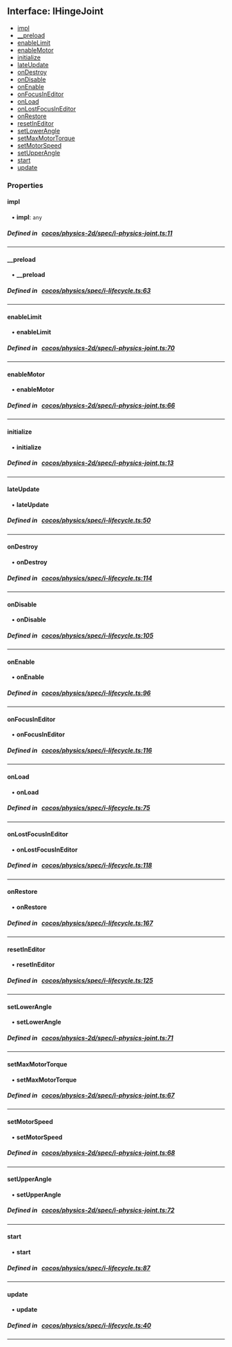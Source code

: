 ## Interface: IHingeJoint

- [impl](#impl)
- [__preload](#__preload)
- [enableLimit](#enableLimit)
- [enableMotor](#enableMotor)
- [initialize](#initialize)
- [lateUpdate](#lateUpdate)
- [onDestroy](#onDestroy)
- [onDisable](#onDisable)
- [onEnable](#onEnable)
- [onFocusInEditor](#onFocusInEditor)
- [onLoad](#onLoad)
- [onLostFocusInEditor](#onLostFocusInEditor)
- [onRestore](#onRestore)
- [resetInEditor](#resetInEditor)
- [setLowerAngle](#setLowerAngle)
- [setMaxMotorTorque](#setMaxMotorTorque)
- [setMotorSpeed](#setMotorSpeed)
- [setUpperAngle](#setUpperAngle)
- [start](#start)
- [update](#update)

### Properties

#### impl

<div style="margin-left: 10px;">


• **impl**: ``any``

</div>


##### Defined in &nbsp;   [cocos/physics-2d/spec/i-physics-joint.ts:11](https://github.com/cocos-creator/engine/blob/c7bf6b8a9/cocos/physics-2d/spec/i-physics-joint.ts#L11)&nbsp;

___
#### __preload

<div style="margin-left: 10px;">


• **__preload**

</div>


##### Defined in &nbsp;   [cocos/physics/spec/i-lifecycle.ts:63](https://github.com/cocos-creator/engine/blob/c7bf6b8a9/cocos/physics/spec/i-lifecycle.ts#L63)&nbsp;

___
#### enableLimit

<div style="margin-left: 10px;">


• **enableLimit**

</div>


##### Defined in &nbsp;   [cocos/physics-2d/spec/i-physics-joint.ts:70](https://github.com/cocos-creator/engine/blob/c7bf6b8a9/cocos/physics-2d/spec/i-physics-joint.ts#L70)&nbsp;

___
#### enableMotor

<div style="margin-left: 10px;">


• **enableMotor**

</div>


##### Defined in &nbsp;   [cocos/physics-2d/spec/i-physics-joint.ts:66](https://github.com/cocos-creator/engine/blob/c7bf6b8a9/cocos/physics-2d/spec/i-physics-joint.ts#L66)&nbsp;

___
#### initialize

<div style="margin-left: 10px;">


• **initialize**

</div>


##### Defined in &nbsp;   [cocos/physics-2d/spec/i-physics-joint.ts:13](https://github.com/cocos-creator/engine/blob/c7bf6b8a9/cocos/physics-2d/spec/i-physics-joint.ts#L13)&nbsp;

___
#### lateUpdate

<div style="margin-left: 10px;">


• **lateUpdate**

</div>


##### Defined in &nbsp;   [cocos/physics/spec/i-lifecycle.ts:50](https://github.com/cocos-creator/engine/blob/c7bf6b8a9/cocos/physics/spec/i-lifecycle.ts#L50)&nbsp;

___
#### onDestroy

<div style="margin-left: 10px;">


• **onDestroy**

</div>


##### Defined in &nbsp;   [cocos/physics/spec/i-lifecycle.ts:114](https://github.com/cocos-creator/engine/blob/c7bf6b8a9/cocos/physics/spec/i-lifecycle.ts#L114)&nbsp;

___
#### onDisable

<div style="margin-left: 10px;">


• **onDisable**

</div>


##### Defined in &nbsp;   [cocos/physics/spec/i-lifecycle.ts:105](https://github.com/cocos-creator/engine/blob/c7bf6b8a9/cocos/physics/spec/i-lifecycle.ts#L105)&nbsp;

___
#### onEnable

<div style="margin-left: 10px;">


• **onEnable**

</div>


##### Defined in &nbsp;   [cocos/physics/spec/i-lifecycle.ts:96](https://github.com/cocos-creator/engine/blob/c7bf6b8a9/cocos/physics/spec/i-lifecycle.ts#L96)&nbsp;

___
#### onFocusInEditor

<div style="margin-left: 10px;">


• **onFocusInEditor**

</div>


##### Defined in &nbsp;   [cocos/physics/spec/i-lifecycle.ts:116](https://github.com/cocos-creator/engine/blob/c7bf6b8a9/cocos/physics/spec/i-lifecycle.ts#L116)&nbsp;

___
#### onLoad

<div style="margin-left: 10px;">


• **onLoad**

</div>


##### Defined in &nbsp;   [cocos/physics/spec/i-lifecycle.ts:75](https://github.com/cocos-creator/engine/blob/c7bf6b8a9/cocos/physics/spec/i-lifecycle.ts#L75)&nbsp;

___
#### onLostFocusInEditor

<div style="margin-left: 10px;">


• **onLostFocusInEditor**

</div>


##### Defined in &nbsp;   [cocos/physics/spec/i-lifecycle.ts:118](https://github.com/cocos-creator/engine/blob/c7bf6b8a9/cocos/physics/spec/i-lifecycle.ts#L118)&nbsp;

___
#### onRestore

<div style="margin-left: 10px;">


• **onRestore**

</div>


##### Defined in &nbsp;   [cocos/physics/spec/i-lifecycle.ts:167](https://github.com/cocos-creator/engine/blob/c7bf6b8a9/cocos/physics/spec/i-lifecycle.ts#L167)&nbsp;

___
#### resetInEditor

<div style="margin-left: 10px;">


• **resetInEditor**

</div>


##### Defined in &nbsp;   [cocos/physics/spec/i-lifecycle.ts:125](https://github.com/cocos-creator/engine/blob/c7bf6b8a9/cocos/physics/spec/i-lifecycle.ts#L125)&nbsp;

___
#### setLowerAngle

<div style="margin-left: 10px;">


• **setLowerAngle**

</div>


##### Defined in &nbsp;   [cocos/physics-2d/spec/i-physics-joint.ts:71](https://github.com/cocos-creator/engine/blob/c7bf6b8a9/cocos/physics-2d/spec/i-physics-joint.ts#L71)&nbsp;

___
#### setMaxMotorTorque

<div style="margin-left: 10px;">


• **setMaxMotorTorque**

</div>


##### Defined in &nbsp;   [cocos/physics-2d/spec/i-physics-joint.ts:67](https://github.com/cocos-creator/engine/blob/c7bf6b8a9/cocos/physics-2d/spec/i-physics-joint.ts#L67)&nbsp;

___
#### setMotorSpeed

<div style="margin-left: 10px;">


• **setMotorSpeed**

</div>


##### Defined in &nbsp;   [cocos/physics-2d/spec/i-physics-joint.ts:68](https://github.com/cocos-creator/engine/blob/c7bf6b8a9/cocos/physics-2d/spec/i-physics-joint.ts#L68)&nbsp;

___
#### setUpperAngle

<div style="margin-left: 10px;">


• **setUpperAngle**

</div>


##### Defined in &nbsp;   [cocos/physics-2d/spec/i-physics-joint.ts:72](https://github.com/cocos-creator/engine/blob/c7bf6b8a9/cocos/physics-2d/spec/i-physics-joint.ts#L72)&nbsp;

___
#### start

<div style="margin-left: 10px;">


• **start**

</div>


##### Defined in &nbsp;   [cocos/physics/spec/i-lifecycle.ts:87](https://github.com/cocos-creator/engine/blob/c7bf6b8a9/cocos/physics/spec/i-lifecycle.ts#L87)&nbsp;

___
#### update

<div style="margin-left: 10px;">


• **update**

</div>


##### Defined in &nbsp;   [cocos/physics/spec/i-lifecycle.ts:40](https://github.com/cocos-creator/engine/blob/c7bf6b8a9/cocos/physics/spec/i-lifecycle.ts#L40)&nbsp;

___
